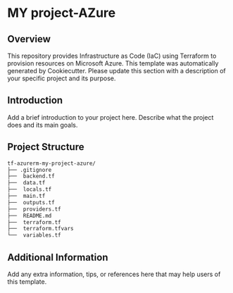 
# MY project-AZure

## Overview


This repository provides Infrastructure as Code (IaC) using Terraform to provision resources on Microsoft Azure. This template was automatically generated by Cookiecutter.
Please update this section with a description of your specific project and its purpose.

## Introduction

Add a brief introduction to your project here. Describe what the project does and its main goals.


## Project Structure

```sh
tf-azurerm-my-project-azure/
├── .gitignore
├──  backend.tf
├──  data.tf
├──  locals.tf
├──  main.tf
├──  outputs.tf
├──  providers.tf
├──  README.md
├──  terraform.tf
├──  terraform.tfvars
└──  variables.tf
```


## Additional Information

Add any extra information, tips, or references here that may help users of this template.